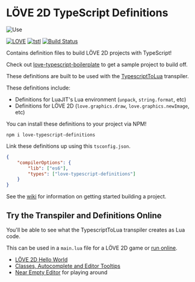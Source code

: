 # LÖVE 2D TypeScript Definitions

![Use](https://i.imgur.com/NPfeARe.png)

[![LOVE](https://img.shields.io/badge/L%C3%96VE-11.2-EA316E.svg)](http://love2d.org/)
[![tstl](https://img.shields.io/badge/TypescriptToLua-0.15.2-blue.svg)](https://github.com/Perryvw/TypescriptToLua)
[![Build Status](https://travis-ci.org/hazzard993/love-typescript-definitions.svg?branch=master)](https://travis-ci.org/hazzard993/love-typescript-definitions)

Contains definition files to build LÖVE 2D projects with TypeScript!

Check out [love-typescript-boilerplate](https://github.com/hazzard993/love-typescript-boilerplate) to get a sample project to build off.

These definitions are built to be used with the [TypescriptToLua](https://github.com/Perryvw/TypescriptToLua) transpiler.

These definitions include:
- Definitions for LuaJIT's Lua environment (`unpack`, `string.format`, etc)
- Definitions for LÖVE 2D (`love.graphics.draw`, `love.graphics.newImage`, etc)

You can install these definitions to your project via NPM!

```
npm i love-typescript-definitions
```

Link these definitions up using this `tsconfig.json`.

```json
{
    "compilerOptions": {
        "lib": ["es6"],
        "types": ["love-typescript-definitions"]
    }
}
```

See the [wiki](https://github.com/hazzard993/love-typescript-definitions/wiki) for information on getting started building a project.

## Try the Transpiler and Definitions Online
You'll be able to see what the TypescriptToLua transpiler creates as Lua code.

This can be used in a `main.lua` file for a LÖVE 2D game or [run online](https://schellingb.github.io/LoveWebBuilder/run-code).
- [LÖVE 2D Hello World](https://bit.ly/2qB3Ljj)
- [Classes, Autocomplete and Editor Tooltips](https://bit.ly/2zEDdli)
- [Near Empty Editor](https://bit.ly/2zCUknC) for playing around
